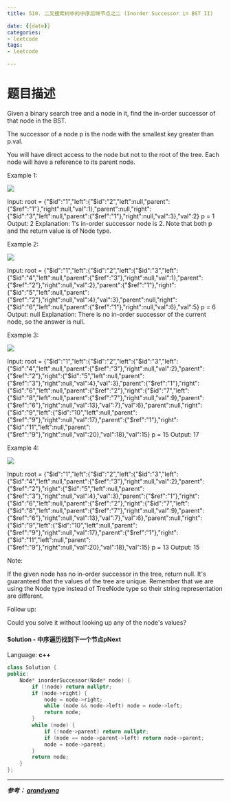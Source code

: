 ```yaml
---
title: 510. 二叉搜索树中的中序后继节点之二 (Inorder Successor in BST II)

date: {{date}}
categories:
- leetcode
tags:
- leetcode

---
```

# 题目描述
Given a binary search tree and a node in it, find the in-order successor of that node in the BST.

The successor of a node p is the node with the smallest key greater than p.val.

You will have direct access to the node but not to the root of the tree. Each node will have a reference to its parent node.

 

Example 1:

![](https://assets.leetcode.com/uploads/2019/01/23/285_example_1.PNG)

Input: 
root = {"$id":"1","left":{"$id":"2","left":null,"parent":{"$ref":"1"},"right":null,"val":1},"parent":null,"right":{"$id":"3","left":null,"parent":{"$ref":"1"},"right":null,"val":3},"val":2}
p = 1
Output: 2
Explanation: 1's in-order successor node is 2. Note that both p and the return value is of Node type.

Example 2:

![](https://assets.leetcode.com/uploads/2019/01/23/285_example_2.PNG)

Input: 
root = {"$id":"1","left":{"$id":"2","left":{"$id":"3","left":{"$id":"4","left":null,"parent":{"$ref":"3"},"right":null,"val":1},"parent":{"$ref":"2"},"right":null,"val":2},"parent":{"$ref":"1"},"right":{"$id":"5","left":null,"parent":{"$ref":"2"},"right":null,"val":4},"val":3},"parent":null,"right":{"$id":"6","left":null,"parent":{"$ref":"1"},"right":null,"val":6},"val":5}
p = 6
Output: null
Explanation: There is no in-order successor of the current node, so the answer is null.

Example 3:

![](https://assets.leetcode.com/uploads/2019/02/02/285_example_34.PNG)

Input: 
root = {"$id":"1","left":{"$id":"2","left":{"$id":"3","left":{"$id":"4","left":null,"parent":{"$ref":"3"},"right":null,"val":2},"parent":{"$ref":"2"},"right":{"$id":"5","left":null,"parent":{"$ref":"3"},"right":null,"val":4},"val":3},"parent":{"$ref":"1"},"right":{"$id":"6","left":null,"parent":{"$ref":"2"},"right":{"$id":"7","left":{"$id":"8","left":null,"parent":{"$ref":"7"},"right":null,"val":9},"parent":{"$ref":"6"},"right":null,"val":13},"val":7},"val":6},"parent":null,"right":{"$id":"9","left":{"$id":"10","left":null,"parent":{"$ref":"9"},"right":null,"val":17},"parent":{"$ref":"1"},"right":{"$id":"11","left":null,"parent":{"$ref":"9"},"right":null,"val":20},"val":18},"val":15}
p = 15
Output: 17

Example 4:

![](https://assets.leetcode.com/uploads/2019/02/02/285_example_34.PNG)


Input: 
root = {"$id":"1","left":{"$id":"2","left":{"$id":"3","left":{"$id":"4","left":null,"parent":{"$ref":"3"},"right":null,"val":2},"parent":{"$ref":"2"},"right":{"$id":"5","left":null,"parent":{"$ref":"3"},"right":null,"val":4},"val":3},"parent":{"$ref":"1"},"right":{"$id":"6","left":null,"parent":{"$ref":"2"},"right":{"$id":"7","left":{"$id":"8","left":null,"parent":{"$ref":"7"},"right":null,"val":9},"parent":{"$ref":"6"},"right":null,"val":13},"val":7},"val":6},"parent":null,"right":{"$id":"9","left":{"$id":"10","left":null,"parent":{"$ref":"9"},"right":null,"val":17},"parent":{"$ref":"1"},"right":{"$id":"11","left":null,"parent":{"$ref":"9"},"right":null,"val":20},"val":18},"val":15}
p = 13
Output: 15
 

Note:

If the given node has no in-order successor in the tree, return null.
It's guaranteed that the values of the tree are unique.
Remember that we are using the Node type instead of TreeNode type so their string representation are different.
 

Follow up:

Could you solve it without looking up any of the node's values?


#### Solution - 中序遍历找到下一个节点pNext

Language: **c++**

```c++
class Solution {
public:
    Node* inorderSuccessor(Node* node) {
        if (!node) return nullptr;
        if (node->right) {
            node = node->right;
            while (node && node->left) node = node->left;
            return node;
        }
        while (node) {
            if (!node->parent) return nullptr;
            if (node == node->parent->left) return node->parent;
            node = node->parent;
        }
        return node;
    }
};
```


---
***参考：
[grandyang](https://www.cnblogs.com/grandyang/p/10424982.html)***
